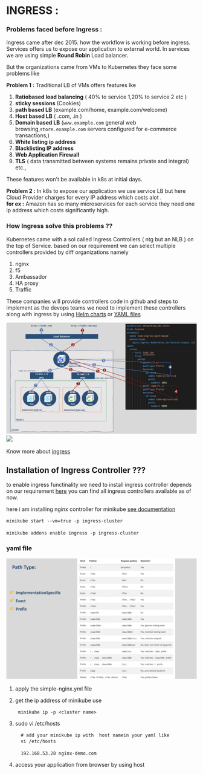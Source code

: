 # INGRESS :

### Problems faced before Ingress :

Ingress came after dec 2015. how the workflow is working before ingress.  
Services offers us to expose our application to external world. In services we are using simple __Round Robin__ Load balancer.  

But the organizations came from VMs to Kubernetes they face some problems like   

__Problem 1 :__  Traditional LB of VMs offers features lke   
1) __Ratiobased load balancing__  ( 40% to service 1,20% to service 2 etc )
2) __sticky sessions__  (Cookies)
3) __path based LB__  (example.com/home, example.com/welcome)  
4) __Host based LB__  ( .com, .in )
5) __Domain based LB__  (`www.example.com` general web browsing,`store.example.com`  servers configured for e-commerce transactions,) 
6) __White listing ip address__
7) __Blacklisting IP address__  
8) __Web Application Firewall__  
9) __TLS__  ( data transmitted between systems remains private and integral)  etc., 

 These features won't be available in k8s at initial days.  

 __Problem 2 :__ In k8s to expose our application we use  service LB  but here Cloud Provider charges for every IP address which costs alot .  
 __for ex :__ Amazon has so many microservices for each service they need one ip address which costs significantly high.

### How Ingress solve this problems ??
Kubernetes came with a sol called Ingress Controllers ( ntg but an NLB ) on the top of Service. based on our requirement we can select multiple controllers provided by diff organizations namely

1) nginx  
2) f5  
3) Ambassador 
4) HA proxy
5) Traffic  

These companies will provide controllers code in github and steps to implement as the devops teams we need to implement these controllers along with ingress by using [Helm charts](/1_Intro_Architecture_Installation/5-HelmCharts.md) or [YAML files](/1_Intro_Architecture_Installation/4-YAML-files.md)   


![](/images/ingress.png)
![](https://miro.medium.com/v2/resize:fit:2000/1*AgWCYOe3yMevVfzT_1EHog.png)  


Know more about [ingress](https://kubernetes.io/docs/concepts/services-networking/ingress/)



## Installation of Ingress Controller ???
to enable ingress functinality we need to install ingress controller depends on our requirement [here](https://kubernetes.io/docs/concepts/services-networking/ingress-controllers/) you can find all ingress controllers available as of now. 

here i am installing nginx controller for minikube [see documentation](https://kubernetes.io/docs/tasks/access-application-cluster/ingress-minikube/)  
  
    minikube start --vm=true -p ingress-cluster

    minikube addons enable ingress -p ingress-cluster

    




### yaml file

![](/images/ingress-pathtype.png) 

1) apply the simple-nginx.yml file
2) get the ip address of minikube use 

        minikube ip -p <cluster name>

3) sudo vi /etc/hosts

         # add your minikube ip with  host namein your yaml like 
         vi /etc/hosts

         192.168.53.28 nginx-demo.com

4) access your application from browser by using host

